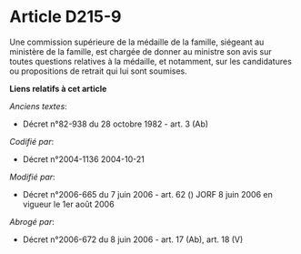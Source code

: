 # Article D215-9

Une commission supérieure de la médaille de la famille, siégeant au ministère de la famille, est chargée de donner au
ministre son avis sur toutes questions relatives à la médaille, et notamment, sur les candidatures ou propositions de retrait
qui lui sont soumises.

**Liens relatifs à cet article**

_Anciens textes_:

  - Décret n°82-938 du 28 octobre 1982 - art. 3 (Ab)

_Codifié par_:

  - Décret n°2004-1136 2004-10-21

_Modifié par_:

  - Décret n°2006-665 du 7 juin 2006 - art. 62 () JORF 8 juin 2006 en vigueur le 1er août 2006

_Abrogé par_:

  - Décret n°2006-672 du 8 juin 2006 - art. 17 (Ab), art. 18 (V)

